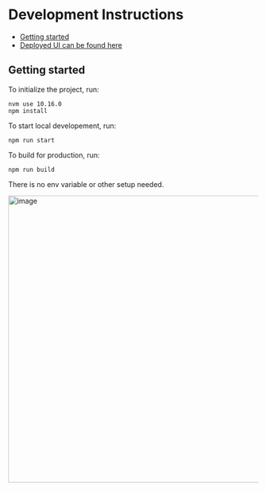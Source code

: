 # Development Instructions
- [Getting started](#getting-started)
- [Deployed UI can be found here](https://monica6423.github.io/demo-typescript-react-client/)

## Getting started

To initialize the project, run:

```
nvm use 10.16.0
npm install
```

To start local developement, run:

```
npm run start
```

To build for production, run:

```
npm run build
```

There is no env variable or other setup needed.

<img width="577" alt="image" src="https://user-images.githubusercontent.com/64153133/213377153-63003ca7-6853-4ff6-9b52-1b70f4a91a80.png">

